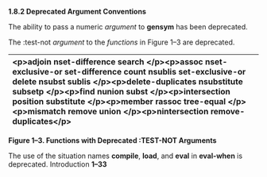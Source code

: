 **1.8.2 Deprecated Argument Conventions** 

The ability to pass a numeric *argument* to **gensym** has been deprecated. 

The :test-not *argument* to the *functions* in Figure 1–3 are deprecated. 

|\<p\>**adjoin nset-difference search** \</p\>\<p\>**assoc nset-exclusive-or set-difference count nsublis set-exclusive-or delete nsubst sublis** \</p\>\<p\>**delete-duplicates nsubstitute subsetp** \</p\>\<p\>**find nunion subst** \</p\>\<p\>**intersection position substitute** \</p\>\<p\>**member rassoc tree-equal** \</p\>\<p\>**mismatch remove union** \</p\>\<p\>**nintersection remove-duplicates**\</p\>|
| :- |


**Figure 1–3. Functions with Deprecated :TEST-NOT Arguments** 

The use of the situation names **compile**, **load**, and **eval** in **eval-when** is deprecated. Introduction **1–33**





